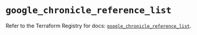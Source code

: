 # `google_chronicle_reference_list`

Refer to the Terraform Registry for docs: [`google_chronicle_reference_list`](https://registry.terraform.io/providers/hashicorp/google/6.31.0/docs/resources/chronicle_reference_list).
